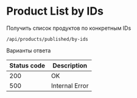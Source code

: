 Product List by IDs
===================

Получить список продуктов по конкретным IDs

```shell title="Method <span class='color-method'>GET</span>"
/api/products/published/by-ids
```

Варианты ответа

| Status code                          | Description    |
|--------------------------------------|----------------|
| <span class='color-200'>200</span>   | OK             |
| <span class='color-error'>500</span> | Internal Error |